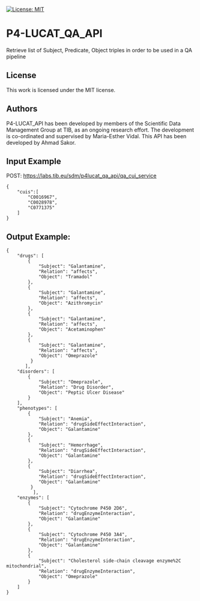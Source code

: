 [![License: MIT](https://img.shields.io/badge/License-MIT-yellow.svg)](LICENSE)
# P4-LUCAT_QA_API

Retrieve list of Subject, Predicate, Object triples in order to be used in a QA pipeline

## License
This work is licensed under the MIT license.

## Authors
P4-LUCAT_API has been developed by members of the Scientific Data Management Group at TIB, as an ongoing research effort.
The development is co-ordinated and supervised by Maria-Esther Vidal.
This API has been developed by Ahmad Sakor.

## Input Example
POST:
https://labs.tib.eu/sdm/p4lucat_qa_api/qa_cui_service
```
{
	"cuis":[
		"C0016967",
		"C0028978",
		"C0771375"
	]
}

```

## Output Example:

```
{
    "drugs": [
        {
            "Subject": "Galantamine",
            "Relation": "affects",
            "Object": "Tramadol"
        },
        {
            "Subject": "Galantamine",
            "Relation": "affects",
            "Object": "Azithromycin"
        },
        {
            "Subject": "Galantamine",
            "Relation": "affects",
            "Object": "Acetaminophen"
        },
        {
            "Subject": "Galantamine",
            "Relation": "affects",
            "Object": "Omeprazole"
         }
       ],
    "disorders": [
        {
            "Subject": "Omeprazole",
            "Relation": "Drug Disorder",
            "Object": "Peptic Ulcer Disease"
        }
    ],
    "phenotypes": [
        {
            "Subject": "Anemia",
            "Relation": "drugSideEffectInteraction",
            "Object": "Galantamine"
        },
        {
            "Subject": "Hemorrhage",
            "Relation": "drugSideEffectInteraction",
            "Object": "Galantamine"
        },
        {
            "Subject": "Diarrhea",
            "Relation": "drugSideEffectInteraction",
            "Object": "Galantamine"
         }
          ],
    "enzymes": [
        {
            "Subject": "Cytochrome P450 2D6",
            "Relation": "drugEnzymeInteraction",
            "Object": "Galantamine"
        },
        {
            "Subject": "Cytochrome P450 3A4",
            "Relation": "drugEnzymeInteraction",
            "Object": "Galantamine"
        },
        {
            "Subject": "Cholesterol side-chain cleavage enzyme%2C mitochondrial",
            "Relation": "drugEnzymeInteraction",
            "Object": "Omeprazole"
        }
    ]
}
